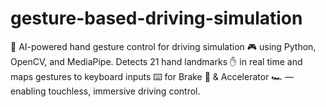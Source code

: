 # gesture-based-driving-simulation
🚦 AI-powered hand gesture control for driving simulation 🎮 using Python, OpenCV, and MediaPipe. Detects 21 hand landmarks ✋ in real time and maps gestures to keyboard inputs ⌨️ for Brake 🛑 &amp; Accelerator 🏎️ — enabling touchless, immersive driving control.
